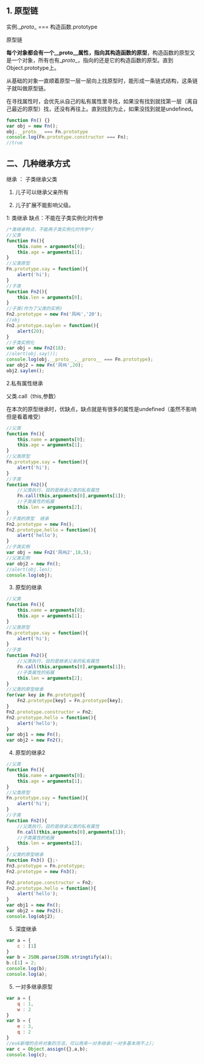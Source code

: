 ## 1. 原型链

实例.\__proto__ === 构造函数.prototype

原型链

**每个对象都会有一个\__proto\__属性，指向其构造函数的原型**，构造函数的原型又是一个对象，所有也有\__proto__，指向的还是它的构造函数的原型。直到Object.prototype上。

从基础的对象一直顺着原型一层一层向上找原型时，能形成一条链式结构，这条链子就叫做原型链。

在寻找属性时，会优先从自己的私有属性里寻找，如果没有找到就找第一层（离自己最近的原型）找，还没有再往上。直到找到为止，如果没找到就是undefined。

```js
function Fn() {}
var obj = new Fn();
obj.__proto__ === Fn.prototype 
console.log(Fn.prototype.constructor === Fn);
//true
```

## 二、几种继承方式

继承 ： 子类继承父类

1. 儿子可以继承父亲所有

2. 儿子扩展不能影响父级。

1: 类继承   缺点：不能在子类实例化时传参

```js
/*类继承特点，不能再子类实例化时传参*/
//父类
function Fn(){
    this.name = arguments[0];
    this.age = arguments[1];
}
//父类原型
Fn.prototype.say = function(){
    alert('hi');
}
//子类
function Fn2(){
    this.len = arguments[0];
}
//子类(作为了父类的实例)
Fn2.prototype = new Fn('风屿','20');
//obj
Fn2.prototype.saylen = function(){
    alert(20);
}
//子类实例化
var obj = new Fn2(18);
//alert(obj.say());
console.log(obj.__proto__.__proro__ === Fn.prototype);
var obj2 = new Fn('风屿',20);
obj2.saylen();
```

2.私有属性继承

父类.call（this,参数）  

在本次的原型继承时，优缺点，缺点就是有很多的属性是undefined（虽然不影响但是看着难受）

```js
//父类
function Fn(){
    this.name = arguments[0];
    this.age = arguments[1];
}
//父类原型
Fn.prototype.say = function(){
    alert('hi');
}
//子类
function Fn2(){
    //父类执行，目的是继承父类的私有属性
    Fn.call(this,arguments[0],arguments[1]);
    //子类属性的拓展
    this.len = arguments[2];
}
//子类的原型  继承
Fn2.prototype = new Fn();
Fn2.prototype.hello = function(){
    alert('hello');
}
//子类实例
var obj = new Fn2('风屿2',18,5);
//父类实例
var obj2 = new Fn();
//alert(obj.len);
console.log(obj);
```

3. 原型的继承

```js
//父类
function Fn(){
    this.name = arguments[0];
    this.age = arguments[1];
}
//父类原型
Fn.prototype.say = function(){
    alert('hi');
}
//子类
function Fn2(){
    //父类执行，目的是继承父亲的私有属性
    Fn.call(this,arguments[0],arguments[1]);
    //子类属性的拓展
    this.len = arguments[2];
}
//父类的原型继承
for(var key in Fn.prototype){
    Fn2.prototype[key] = Fn.prototype[key];
}
Fn2.prototype.constructor = Fn2;
Fn2.prototype.hello = function(){
    alert('hello');
}
var obj1 = new Fn();
var obj2 = new Fn2();
```

4. 原型的继承2

```js
//父类
function Fn(){
    this.name = arguments[0];
    this.age = arguments[1];
}
//父类原型
Fn.prototype.say = function(){
    alert('hi');
}
//子类
function Fn2(){
    //父类执行，目的是继承父类的私有属性
    Fn.call(this,arguments[0],arguments[1]);
    //子类属性的拓展
    this.len = arguments[2];
}
//父类的原型继承
function Fn3() {};·
Fn3.prototype = Fn.prototype;
Fn2.prototype = new Fn3();

Fn2.prototype.constructor = Fn2;
Fn2.prototype.hello = function(){
    alert('hello');
}
var obj1 = new Fn();
var obj2 = new Fn2();
console.log(obj2);
```

5. 深度继承

```js
var a = {
    c : [1]   
}
var b = JSON.parse(JSON.stringtify(a));
b.c[1] = 2;
console.log(b);
console.log(a);
```

5. 一对多继承原型

```js
var a = {
    q : 1,
    w : 2
}
var b = {
    e : 3,
    q : 2
}
//es6新增的合并对象的方法，可以用来一对多继承(一对多基本用不上);
var c = Object.assign({},a,b);
console.log(c);
```